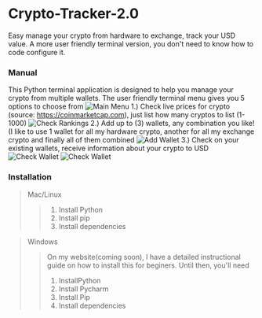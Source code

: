 # Crypto-Tracker-2.0
Easy manage your crypto from hardware to exchange, track your USD value.
A more user friendly terminal version, you don't need to know how to code configure it.

### Manual
This Python terminal application is designed to help you manage your crypto from multiple wallets.
The user friendly terminal menu gives you 5 options to choose from
![Main Menu](https://github.com/adamvaldez/Crypto-Tracker-2.0/blob/master/Screen%20Shot%202018-01-25%20at%2010.02.25%20PM.png "Main Menu")
1.) Check live prices for crypto (source: https://coinmarketcap.com), just list how many cryptos to list (1-1000)
![Check Rankings](https://github.com/adamvaldez/Crypto-Tracker-2.0/blob/master/Screen%20Shot%202018-01-25%20at%209.16.20%20PM.png "Check Rankings")
2.) Add up to (3) wallets, any combination you like! (I like to use 1 wallet for all my hardware crypto, another for all my exchange crypto and finally all of them combined
![Add Wallet](https://github.com/adamvaldez/Crypto-Tracker-2.0/blob/master/Screen%20Shot%202018-01-25%20at%209.17.32%20PM.png "Add Wallet")
3.) Check on your existing wallets, receive information about your crypto to USD
![Check Wallet](https://github.com/adamvaldez/Crypto-Tracker-2.0/blob/master/Screen%20Shot%202018-01-25%20at%209.32.10%20PM.png "Check Wallet")
![Check Wallet](https://github.com/adamvaldez/Crypto-Tracker-2.0/blob/master/Screen%20Shot%202018-01-25%20at%209.35.03%20PM.png "Check Wallet")

### Installation
>Mac/Linux
>>1. Install Python
>>2. Install pip
>>3. Install dependencies

>Windows
>>On my website(coming soon), I have a detailed instructional guide on how to install this for beginers.
>>Until then, you'll need
>>1. InstallPython
>>2. Install Pycharm
>>3. Install Pip
>>3. Install dependencies


